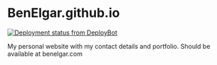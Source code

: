 BenElgar.github.io
==================

[![Deployment status from DeployBot](https://benelgar.deploybot.com/badge/56046448041592/51245.svg)](http://deploybot.com)

My personal website with my contact details and portfolio. Should be available at benelgar.com

